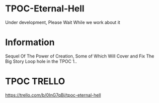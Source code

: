 # TPOC-Eternal-Hell
Under development, Please Wait While we work about it

# Information
Sequel Of The Power of Creation, Some of Which Will Cover and Fix
The Big Story Loop hole in the TPOC 1..

# TPOC TRELLO
https://trello.com/b/0InG7qBj/tpoc-eternal-hell
